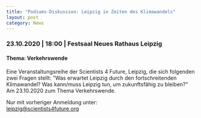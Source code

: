 ```yaml
---
title: "Podiums-Diskussion: Leipzig in Zeiten des Klimawandels"
layout: post
category: News
---
```

### 23.10.2020 | 18:00 | Festsaal Neues Rathaus Leipzig 
#### Thema: Verkehrswende

Eine Veranstaltungsreihe der Scientists 4 Future, Leipzig, die sich folgenden zwei Fragen stellt: "Was erwartet Leipzig durch den fortschreitenden Klimawandel? Was kann/muss Leipzig tun, um zukunftsfähig zu bleiben?" Am 23.10.2020 zum Thema Verkehrswende.

Nur mit vorheriger Anmeldung unter: <br>
leipzig@scientists4future.org
